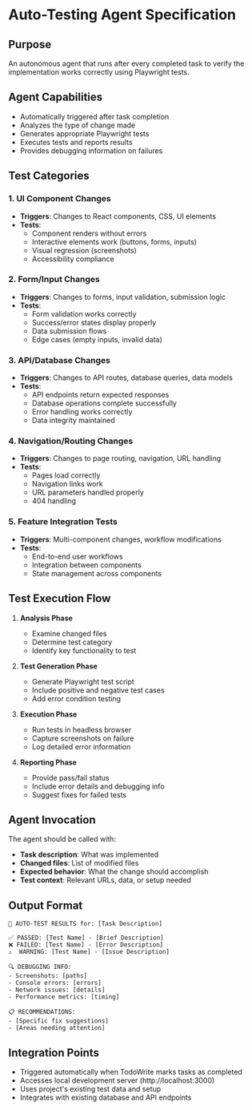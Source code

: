 # Auto-Testing Agent Specification

## Purpose
An autonomous agent that runs after every completed task to verify the implementation works correctly using Playwright tests.

## Agent Capabilities
- Automatically triggered after task completion
- Analyzes the type of change made
- Generates appropriate Playwright tests
- Executes tests and reports results
- Provides debugging information on failures

## Test Categories

### 1. UI Component Changes
- **Triggers**: Changes to React components, CSS, UI elements
- **Tests**:
  - Component renders without errors
  - Interactive elements work (buttons, forms, inputs)
  - Visual regression (screenshots)
  - Accessibility compliance

### 2. Form/Input Changes
- **Triggers**: Changes to forms, input validation, submission logic
- **Tests**:
  - Form validation works correctly
  - Success/error states display properly
  - Data submission flows
  - Edge cases (empty inputs, invalid data)

### 3. API/Database Changes
- **Triggers**: Changes to API routes, database queries, data models
- **Tests**:
  - API endpoints return expected responses
  - Database operations complete successfully
  - Error handling works correctly
  - Data integrity maintained

### 4. Navigation/Routing Changes
- **Triggers**: Changes to page routing, navigation, URL handling
- **Tests**:
  - Pages load correctly
  - Navigation links work
  - URL parameters handled properly
  - 404 handling

### 5. Feature Integration Tests
- **Triggers**: Multi-component changes, workflow modifications
- **Tests**:
  - End-to-end user workflows
  - Integration between components
  - State management across components

## Test Execution Flow

1. **Analysis Phase**
   - Examine changed files
   - Determine test category
   - Identify key functionality to test

2. **Test Generation Phase**
   - Generate Playwright test script
   - Include positive and negative test cases
   - Add error condition testing

3. **Execution Phase**
   - Run tests in headless browser
   - Capture screenshots on failure
   - Log detailed error information

4. **Reporting Phase**
   - Provide pass/fail status
   - Include error details and debugging info
   - Suggest fixes for failed tests

## Agent Invocation

The agent should be called with:
- **Task description**: What was implemented
- **Changed files**: List of modified files
- **Expected behavior**: What the change should accomplish
- **Test context**: Relevant URLs, data, or setup needed

## Output Format

```
🧪 AUTO-TEST RESULTS for: [Task Description]

✅ PASSED: [Test Name] - [Brief Description]
❌ FAILED: [Test Name] - [Error Description]
⚠️  WARNING: [Test Name] - [Issue Description]

🔍 DEBUGGING INFO:
- Screenshots: [paths]
- Console errors: [errors]
- Network issues: [details]
- Performance metrics: [timing]

📋 RECOMMENDATIONS:
- [Specific fix suggestions]
- [Areas needing attention]
```

## Integration Points

- Triggered automatically when TodoWrite marks tasks as completed
- Accesses local development server (http://localhost:3000)
- Uses project's existing test data and setup
- Integrates with existing database and API endpoints